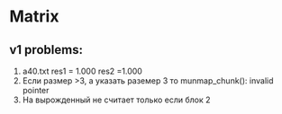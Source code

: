 # Matrix
## v1 problems: 
1. a40.txt res1 = 1.000 res2 =1.000
2. Если размер >3, а указать раземер 3 то munmap_chunk(): invalid pointer
3. На вырожденный не считает только если блок 2
